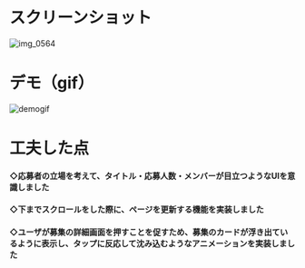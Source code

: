 # スクリーンショット
![img_0564](https://user-images.githubusercontent.com/20876842/40616503-510d31da-62c6-11e8-9529-969d1327bbab.PNG)

# デモ（gif）
![demogif](https://user-images.githubusercontent.com/20876842/40618751-71c78810-62cd-11e8-8fb3-1e8ed0369003.gif)

# 工夫した点
#### ◇応募者の立場を考えて、タイトル・応募人数・メンバーが目立つようなUIを意識しました
#### ◇下までスクロールをした際に、ページを更新する機能を実装しました
#### ◇ユーザが募集の詳細画面を押すことを促すため、募集のカードが浮き出ているように表示し、タップに反応して沈み込むようなアニメーションを実装しました
